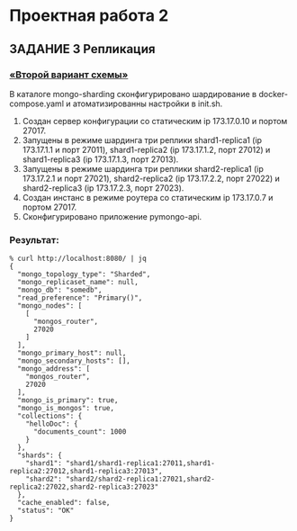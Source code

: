 # Проектная работа 2
## ЗАДАНИЕ 3 Репликация
### [«Второй вариант схемы»](../mongo-sharding/task1-planning-step2.drawio.pdf)
В каталоге mongo-sharding сконфигурировано шардирование в docker-compose.yaml
и атоматизированны настройки в init.sh.
1. Создан сервер конфигурации со статическим ip 173.17.0.10 и портом 27017.
2. Запущены в режиме шардинга три реплики shard1-replica1 (ip 173.17.1.1 и порт 27011), shard1-replica2 (ip 173.17.1.2, порт 27012) и shard1-replica3 (ip 173.17.1.3, порт 27013).
3. Запущены в режиме шардинга три реплики shard2-replica1 (ip 173.17.2.1 и порт 27021), shard2-replica2 (ip 173.17.2.2, порт 27022) и shard2-replica3 (ip 173.17.2.3, порт 27023).
4. Создан инстанс в режиме роутера со статическим ip 173.17.0.7 и портом 27017.
5. Сконфигурировано приложение pymongo-api.
### Результат:
````
% curl http://localhost:8080/ | jq
{
  "mongo_topology_type": "Sharded",
  "mongo_replicaset_name": null,
  "mongo_db": "somedb",
  "read_preference": "Primary()",
  "mongo_nodes": [
    [
      "mongos_router",
      27020
    ]
  ],
  "mongo_primary_host": null,
  "mongo_secondary_hosts": [],
  "mongo_address": [
    "mongos_router",
    27020
  ],
  "mongo_is_primary": true,
  "mongo_is_mongos": true,
  "collections": {
    "helloDoc": {
      "documents_count": 1000
    }
  },
  "shards": {
    "shard1": "shard1/shard1-replica1:27011,shard1-replica2:27012,shard1-replica3:27013",
    "shard2": "shard2/shard2-replica1:27021,shard2-replica2:27022,shard2-replica3:27023"
  },
  "cache_enabled": false,
  "status": "OK"
}
````